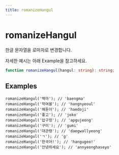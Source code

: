 ```yaml
---
title: romanizeHangul
---
```


# romanizeHangul

한글 문자열을 로마자로 변경합니다.

자세한 예시는 아래 Example을 참고하세요.

```typescript
function romanizeHangul(hangul: string): string;
```

## Examples

```tsx
romanizeHangul('백마'); // 'baengma'
romanizeHangul('학여울'); // 'hangnyeoul'
romanizeHangul('해돋이'); // 'haedoji'
romanizeHangul('좋고'); // 'joko'
romanizeHangul('압구정'); // 'apgujeong'
romanizeHangul('구미'); // 'gumi'
romanizeHangul('대관령'); // 'daegwallyeong'
romanizeHangul('ㄱ'); // 'g'
romanizeHangul('한국어!'); // 'hangugeo!'
romanizeHangul('안녕하세요'); // 'annyeonghaseyo'
```
